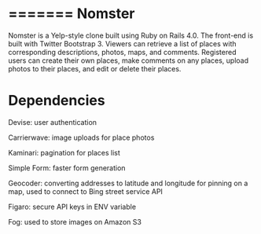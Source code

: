 =======
Nomster
=======

Nomster is a Yelp-style clone built using Ruby on Rails 4.0.  The front-end is built with Twitter Bootstrap 3.  Viewers can retrieve a list of places with corresponding descriptions, photos, maps, and comments.  Registered users can create their own places, make comments on any places, upload photos to their places, and edit or delete their places.  

Dependencies
============
Devise: user authentication

Carrierwave: image uploads for place photos

Kaminari: pagination for places list

Simple Form: faster form generation

Geocoder: converting addresses to latitude and longitude for pinning on a map, used to connect to Bing street service API

Figaro: secure API keys in ENV variable

Fog: used to store images on Amazon S3
